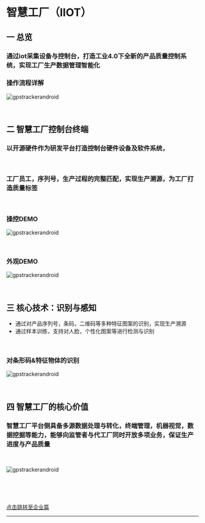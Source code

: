 # 智慧工厂（IIOT）

## 一 总览

### 通过iot采集设备与控制台，打造工业4.0下全新的产品质量控制系统，实现工厂生产数据管理智能化


### 操作流程详解

![gpstrackerandroid](http://7xjtgq.com1.z0.glb.clouddn.com/process2.png)

<br/>


## 二 智慧工厂控制台终端

### 以开源硬件作为研发平台打造控制台硬件设备及软件系统， 

<br/>

### 工厂员工，序列号，生产过程的完整匹配，实现生产溯源，为工厂打造质量标签

<br/>


### 操控DEMO 

![gpstrackerandroid](http://7xjtgq.com1.z0.glb.clouddn.com/factory2.gif)


<br/>


### 外观DEMO

![gpstrackerandroid](http://7xjtgq.com1.z0.glb.clouddn.com/factory_os.jpg)


<br/>



## 三 核心技术：识别与感知


* 通过对产品序列号，条码，二维码等多种特征图案的识别，实现生产溯源
* 通过样本训练，支持对人脸，个性化图案等进行检测与识别

<br/>


### 对条形码&特征物体的识别

![gpstrackerandroid](http://7xjtgq.com1.z0.glb.clouddn.com/opencv.jpg)


<br/>


## 四 智慧工厂的核心价值


### 智慧工厂平台侧具备多源数据处理与转化，终端管理，机器视觉，数据挖掘等能力，能够向监管者与代工厂同时开放多项业务，保证生产进度与产品质量

<br/>

![gpstrackerandroid](http://7xjtgq.com1.z0.glb.clouddn.com/platform.png)


<br/>

<br/>

<br/>


[点击跳转至企业篇][1]



----------


[1]: https://github.com/magicwifi/IOT-Platform/blob/master/README.md


